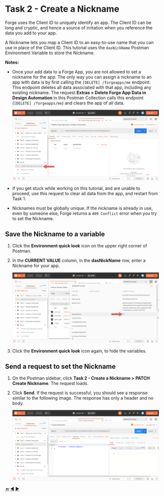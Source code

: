 # Task 2 - Create a Nickname

Forge uses the Client ID to uniquely identify an app. The Client ID can be long and cryptic, and hence a source of irritation when you reference the data you add to your app.

A Nickname lets you map a Client ID to an easy-to-use name that you can use in place of the Client ID. This tutorial uses the `dasNickName` Postman Environment Variable to store the Nickname. 

**Notes:**

- Once your add data to a Forge App, you are not allowed to set a nickname for the app. The only way you can assign a nickname to an app with data is by first calling the `[DELETE] /forgeapps/me` endpoint. This endpoint deletes all data associated with that app, including any existing nickname. The request **Extras > Delete Forge App Data in Design Automation** in this Postman Collection calls this endpoint (`[DELETE] /forgeapps/me`) and clears the app of all data.

    ![Delete Forge App Data](../images/task2-delete_forge_app.png "Delete Forge App")

- If you get stuck while working on this tutorial, and are unable to proceed, use this request to clear all data from the app, and restart from Task 1.


- Nicknames must be globally unique.  If the nickname is already in use, even by someone else, Forge returns a `409 Conflict` error when you try to set the Nickname.

## Save the Nickname to a variable

1. Click the **Environment quick look** icon on the upper right corner of Postman. 

2. In the **CURRENT VALUE** column, in the **dasNickName** row, enter a Nickname for your app.

   ![Nickname Variable](../images/task2-environment_variables_grid.png "Nickname Variable")


3. Click the **Environment quick look** icon again, to hide the variables.

## Send a request to set the Nickname

1. On the Postman sidebar, click **Task 2 - Create a Nickname > PATCH Create Nickname**. The request loads.

2. Click **Send**. If the request is successful, you should see a response similar to the following image. The response has only a header and no body.

    ![Successful nickname](../images/task2-successfull.png "Successful Nickname") 

[:rewind:](../readme.md "readme.md") [:arrow_backward:](task-1.md "Previous task") [:arrow_forward:](task-3.md "Next task")

